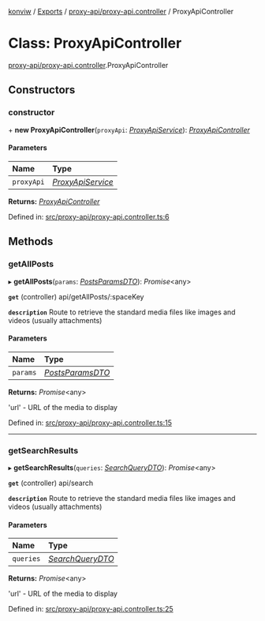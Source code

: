 [konviw]() / [Exports](../modules.md) / [proxy-api/proxy-api.controller](../modules/proxy_api_proxy_api_controller.md) / ProxyApiController

# Class: ProxyApiController

[proxy-api/proxy-api.controller](../modules/proxy_api_proxy_api_controller.md).ProxyApiController

## Constructors

### constructor

\+ **new ProxyApiController**(`proxyApi`: [*ProxyApiService*](proxy_api_proxy_api_service.proxyapiservice.md)): [*ProxyApiController*](proxy_api_proxy_api_controller.proxyapicontroller.md)

#### Parameters

| Name | Type |
| :------ | :------ |
| `proxyApi` | [*ProxyApiService*](proxy_api_proxy_api_service.proxyapiservice.md) |

**Returns:** [*ProxyApiController*](proxy_api_proxy_api_controller.proxyapicontroller.md)

Defined in: [src/proxy-api/proxy-api.controller.ts:6](https://github.com/Sanofi-IADC/konviw/blob/d2e0da9/src/proxy-api/proxy-api.controller.ts#L6)

## Methods

### getAllPosts

▸ **getAllPosts**(`params`: [*PostsParamsDTO*](proxy_api_proxy_api_validation_dto.postsparamsdto.md)): *Promise*<any\>

**`get`** (controller) api/getAllPosts/:spaceKey

**`description`** Route to retrieve the standard media files like images and videos (usually attachments)

#### Parameters

| Name | Type |
| :------ | :------ |
| `params` | [*PostsParamsDTO*](proxy_api_proxy_api_validation_dto.postsparamsdto.md) |

**Returns:** *Promise*<any\>

'url' - URL of the media to display

Defined in: [src/proxy-api/proxy-api.controller.ts:15](https://github.com/Sanofi-IADC/konviw/blob/d2e0da9/src/proxy-api/proxy-api.controller.ts#L15)

___

### getSearchResults

▸ **getSearchResults**(`queries`: [*SearchQueryDTO*](proxy_api_proxy_api_validation_dto.searchquerydto.md)): *Promise*<any\>

**`get`** (controller) api/search

**`description`** Route to retrieve the standard media files like images and videos (usually attachments)

#### Parameters

| Name | Type |
| :------ | :------ |
| `queries` | [*SearchQueryDTO*](proxy_api_proxy_api_validation_dto.searchquerydto.md) |

**Returns:** *Promise*<any\>

'url' - URL of the media to display

Defined in: [src/proxy-api/proxy-api.controller.ts:25](https://github.com/Sanofi-IADC/konviw/blob/d2e0da9/src/proxy-api/proxy-api.controller.ts#L25)
